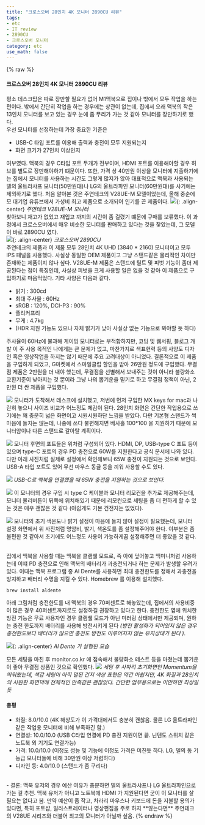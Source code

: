 ```yaml
---
title: "크로스오버 28인치 4K 모니터 2890CU 리뷰"
tags:
- etc
- IT review
- 2890CU
- 크로스오버 모니터
category: etc
use_math: false
---
```

{% raw %}
#### 크로스오버 28인치 4K 모니터 2890CU 리뷰
평소 데스크탑은 따로 장만할 필요가 없어 M1맥북으로 집이나 밖에서 모두 작업을 하는 편이다. 밖에서 간단히 작업을 하는 경우에는 상관이 없는데, 집에서 오래 맥북의 작은 13인치 모니터를 보고 있는 경우 눈에 좀 무리가 가는 것 같아 모니터를 장만하기로 했다.   
우선 모니터를 선정하는데 가장 중요한 기준은 
- USB-C 타입 포트를 이용해 출력과 충전이 모두 지원되는지
- 화면 크기가 27인치 이상인지 <br>

여부였다. 맥북의 경우 C타입 포트 두개가 전부이며, HDMI 포트를 이용해야할 경우 허브를 별도로 장만해야하기 떄문이다. 또한, 가격 상 40만원 이상을 모니터에 지출하기에는 집에서 모니터를 사용하는 시간도 그렇게 많지가 않아 대표적으로 맥북과 사용되는 델의 울트라샤프 모니터(50만원대)나 LG의 울트라파인 모니터(60만원대)를 사기에는 제외하기로 했다. 처음 알아본 것은 주연테크의 V28UE-M 모델이었는데, 올해 중순에 모 대기업 유튜브에서 가성비 최고 제품으로 소개되어 인기를 끈 제품이다.
![](/assets/img/src1.png){: .align-center}
*주연테크 V28UE-M 모니터*     
찾아보니 재고가 없었고 재입고 까지의 시간이 좀 걸렸기 떄문에 구매를 보류했다. 이 과정에서 크로스오버에서 매우 비슷한 모니터를 판매하고 있다는 것을 찾았는데, 그 모델이 바로 2890CU 였다.   
![](/assets/img/src2.png){: .align-center}
*크로스오버 2890CU*   
주연테크의 제품과 이 제품 모두 28인치 4K UHD (3840 * 2160) 모니터이고 모두 IPS 패널을 사용했다. 사실상 동일한 OEM 제품이고 그냥 스탠드같은 물리적인 차이만 존재하는 제품이지 않나 싶다. V28UE-M 제품은 스탠드에 틸트 및 피벗 기능이 좀더 제공된다는 점이 특징인데, 사실상 피벗을 크게 사용할 일은 없을 것 같아 이 제품으로 구입하기로 마음먹었다. 기타 사양은 다음과 같다.
- 밝기 : 300cd
- 최대 주사율 : 60Hz
- sRGB : 120%, DCI-P3 : 90%
- 플리커프리
- 무게 : 4.7kg 
- (HDR 지원 기능도 있으나 자체 밝기가 낮아 사실상 없는 기능으로 봐야할 듯 하다)

주사율이 60Hz에 불과해 게이밍 모니터로는 부적합하지만, 코딩 및 웹서핑, 블로그 개발 이 주 사용 목적인 나에게는 큰 문제가 없고, 마찬가지로 색표현력 등의 사양도 디자인 혹은 영상작업을 하지는 않기 때문에 주요 고려대상이 아니었다. 결론적으로 이 제품을 구입하게 되었고, G마켓에서 스마일클럽 할인을 받아 26만원 정도에 구입했다. 무결점 제품은 2만원을 더 내야 했는데, 무결점을 선별해서 보내주는 것이 아니라 불량화소 교환기준이 낮아지는 것 뿐이라 그냥 나의 뽑기운을 믿기로 하고 무결점 정책이 아닌, 2만원 더 싼 제품을 구입했다.   

![](/assets/img/img4.jpeg)
모니터가 도착해서 데스크에 설치했고, 저번에 먼저 구입한 MX keys for mac과 나란히 놓으니 사이즈 비교가 어느정도 체감이 된다. 28인치 화면은 간단한 작업용으로 쓰기에는 꽤 충분히 넓은 화면이고 시원시원하단 느낌을 받았다. 다만 기본형 스탠드가 썩 마음에 들지는 않는데, 나중에 쓰다 불편해지면 베사홀 100*100 을 지원하기 때문에 모니터암이나 다른 스탠드로 갈아탈 계획이다.   

![](/assets/img/img2.jpeg)
모니터 후면의 포트들은 위처럼 구성되어 있다. HDMI, DP, USB-type C 포트 등이 있으며 type-C 포트의 경우 PD 충전으로 60W를 지원한다고 공식 문서에 나와 있다. 다만 아래 사진처럼 실제로 설정에서 확인해보니 65W 충전이 지원되는 것으로 보인다. USB-A 타입 포트도 있어 무선 마우스 동글 등을 끼워 사용할 수도 있다.

![](/assets/img/img8.jpeg)
*USB-C로 맥북을 연결했을 때 65W 충전을 지원하는 것으로 보인다.*  


![](/assets/img/img3.jpeg)
이 모니터의 경우 구입 시 type C 케이블과 모니터 리모컨을 추가로 제공해주는데, 모니터 물리버튼이 뒤쪽에 위치해있기 때문에 리모컨으로 세팅을 좀 더 편하게 할 수 있는 것은 매우 괜찮은 것 같다 (아쉽게도 기본 건전지는 없었다).

![](/assets/img/img7.jpeg)
모니터의 초기 색온도나 밝기 설정이 마음에 들지 않아 설정이 필요했는데, 모니터 설정 화면에서 위 사진처럼 명암비, 밝기, 색온도를 좀 설정해주어야 한다. 이부분은 좀 불편한 것 같아서 초기에도 어느정도 사용이 가능하게끔 설정해주면 더 좋았을 것 같다.

<br>
집에서 맥북을 사용할 때는 맥북을 클램쉘 모드로, 즉 아예 덮어놓고 맥미니처럼 사용하는데 이떄 PD 충전으로 인해 맥북의 배터리가 과충전되거나 하는 문제가 발생할 우려가 있다. 이때는 맥북 프로그램 중 Al Dente를 사용하면 최대 충전한도를 정해서 과충전을 방지하고 배터리 수명을 지킬 수 있다. Homebrew 를 이용해 설치했다. 

~~~
brew install aldente
~~~

아래 그림처럼 충전한도를 내 맥북의 경우 70퍼센트로 해놓았는데, 집에서의 사용비중이 많은 경우 40퍼센트까지로도 설정하길 권장하고 있다고 한다. 충전한도 옆에 위치한 방전 기능은 무료 사용자인 경우 클램쉘 모드가 아닌 미러링 상태에서만 제공되며, 원하는 충전 한도까지 배터리를 사용해 방전시키게 된다 *(방전 활성화가 되어있지 않은 경우 충전한도보다 배터리가 많으면 충전도 방전도 이루어지지 않는 유지상태가 된다 )*.

![](/assets/img/src3.png){: .align-center}
*Al Dente 가 실행된 모습*

모든 세팅을 마친 후 monitor.co.kr 에 접속해서 불량화소 테스트 등을 마쳤는데 뽑기운이 좋아 무결점 상품인 것으로 확인했다.
![](/assets/img/img6.jpeg)
*세팅 후 사파리 초기화면인 Momentum을 띄워봤는데, 색감 세팅이 아직 덜된 건지 색상 표현은 약간 아쉽지만, 4K 화질과 28인치의 시원한 화면덕에 전체적인 만족감은 괜찮았다. 간단한 업무용으로는 이만하면 최상일듯*

#### 총평
- 화질: 8.0/10.0 (4K 해상도가 이 가격대에서도 충분히 괜찮음. 물론 LG 울트라파인 같은 작업용 모니터에 비해 부족하긴 함.)
- 연결성: 10.0/10.0 (USB C타입 연결에 PD 충전 지원이면 끝. 닌텐도 스위치 같은 노트북 외 기기도 연결가능)
- 가격: 10.0/10.0 (이정도 성능 및 기능에 이정도 가격은 미친듯 하다. LG, 델의 동 기능급 모니터들에 비해 30만원 이상 저렴하다)
- 디자인 등: 4.0/10.0 (스탠드가 좀 구리다)
<br>
- 결론: 맥북 유저의 경우 예산 여유가 충분하면 델의 울트라샤프나 LG 울트라파인으로 가는 걸 추천. 맥북 유저가 아니고 노트북에 HDMI 가 지원된다면 굳이 이 모니터를 살 필요는 없다고 봄. 만약 예산이 좀 작고, 차라리 마우스나 키보드에 돈을 지불할 용의가 있다면, 특히 포토샵, 일러스트레이터나 영상편집을 주로 하지 **않는다면** 주연테크의 V28UE 시리즈와 더불어 최고의 모니터가 아닐까 싶음.
{% endraw %}